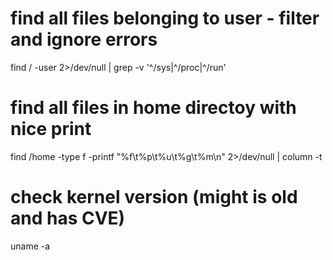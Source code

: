 # find all files belonging to user - filter and ignore errors
find / -user <USER> 2>/dev/null | grep -v '^/sys\|^/proc\|^/run'

# find all files in home directoy with nice print
find /home -type f -printf "%f\t%p\t%u\t%g\t%m\n" 2>/dev/null | column -t

# check kernel version (might is old and has CVE)
uname -a
